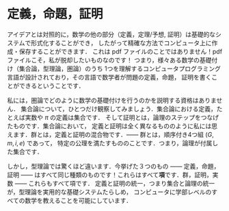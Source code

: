 <!-- # Definitions, true/false statements, and proofs -->
# 定義，命題，証明

<!-- In contrast to ideas, the other parts of mathematics (the definitions, theorems/conjectures, and proofs) can be formalised in a foundational system, and hence can be created and stored on a computer in a precise way. By this, I don’t mean a pdf file! Pdf files are exactly what I want to move away from! I mean that people have designed computer programming languages which understand one of the various foundations of mathematics (set theory, type theory, category theory) and then mathematicians can write code in this language which represents the definition, true/false statement or proof in question. -->

アイデアとは対照的に，数学の他の部分（定義，定理/予想, 証明）は基礎的なシステムで形式化することができ，
したがって精確な方法でコンピュータ上に作成・保存することができます．
これは pdf ファイルのことではありません！pdf ファイルこそ，私が脱却したいものなのです！
つまり，様々ある数学の基礎付け（集合論，型理論，圏論）のうち
1つを理解するコンピュータプログラミング言語が設計されており，その言語で数学者が問題の定義，命題，
証明を書くことができるということです．

<!-- I am certainly not qualified to explain how all this works in category theory. In set theory, let me just make one observation. A definition in set theory, for example the definition of the real numbers, or $\pi$, is a set. And a proof is a sequence of steps in *logic*. A definition and a proof seem to me to be two completely different things in set theory. A group is a mixture of these things — a group is an ordered quadruple $(G,m,i,e)$ satisfying some axioms, so it’s a set with some logic attached. -->

私には，圏論でどのように数学の基礎付けを行うのかを説明する資格はありません．
集合論について，ひとつだけ観察してみましょう．集合論における定義，たとえば実数や $\pi$ の定義は集合です．
そして証明とは，論理のステップをつなげたものです．集合論において，
定義と証明は全く異なるもののように私には思えます．群とは，定義と証明の混合物です．――
群とは，順序付き4つ組 $(G,m,i,e)$ であって，
特定の公理を満たすもののことです．つまり，論理が付属した集合です．

<!-- In type theory however, things are surprisingly different. All three things — definitions, true/false statements, and proofs — are *all the same kind of thing*! They are all **terms**. A group, a proof, the real numbers — they are all terms. This unification of definitions and proofs — of sets and logic — are what seems to make type theory a practical foundational system for teaching all undergraduate level mathematics to computers. -->

しかし，型理論では驚くほど違います．今挙げた３つのもの ―― 定義，命題，証明 ――
はすべて同じ種類のものです！これらはすべて**項**です．群，証明，実数 ―― これらもすべて項です．
定義と証明の統一，つまり集合と論理の統一が，型理論を実用的な基礎システムたらしめ，
コンピュータに学部レベルのすべての数学を教えることを可能にしています．